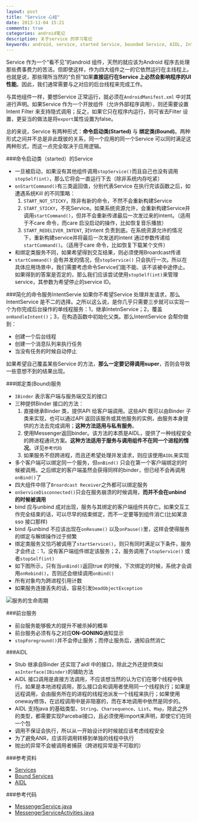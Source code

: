 ```yaml
---
layout: post
title: "Service 心经"
date: 2013-11-04 15:21
comments: true
categories: android笔记
description: 关于service 的学习笔记
keywords: android, service, started Service, bounded Service, AIDL, IntentService
---
```

Service 作为一个“看不见”的android 组件，天然的就应该为Android 程序去处理那些费事费力的苦活。但即使这样，作为四大组件之一的它依然运行在主线程上。也就是说，那些理所当然的“负担”如果**直接运行在Service 上必然会影响程序的UI 性能**。因此，我们通常需要与之对应的后台线程来完成工作。

与其他组件一样，要想Service 正常运行，就必须在`AndroidManifest.xml` 中对其进行声明。如果Service 作为一个开放组件（允许外部程序调用），则还需要设置Intent Filter 来支持隐式调用；反之，如果它只在程序内运行，则可省去Filter 设置，更妥当的做法是将`export`属性设置为false。

总的来说，Service 有两种形式：**命令启动类(Started)** 与 **绑定类(Bound)**。两种形式之间并不总是非此既彼的关系，同一个应用的同一个Service 可以同时满足这两种形式，而这一点完全取决于应用逻辑。

###命令启动类（started）的Service
-   一旦被启动，如果没有其他组件调用`stopService()`而且自己也没有调用`stopSelf(int)`，那么它将会一直运行下去（除非系统内存吃紧）
-   `onStartCommand()`有三类返回值，分别代表Service 在执行完该函数之后，如遭遇系统Kill 的不同策略：
    1.  `START_NOT_STICKY`，除非有新的命令，不然不会重新构建Service
    2.  `START_STICKY`，不死Service。如果系统资源允许，会重新构建Service并调用`startCommand()`，但并不会重新传递最后一次发过来的intent。（适用于不care 命令，而care 启没启动的操作，比如恢复音乐播放）
    3.  `START_REDELIVER_INTENT`, 对intent 负责到底。在系统资源允许的情况下，重新构建service并将最后一次发送的intent 通过参数传递给`startCommand()`。（适用于care 命令，比如恢复下载某个文件）
-   和绑定类服务不同，如果希望得到交互结果，则必须使用Broardcast传递
-   `startCommand()` 会有并发的情况，但`stopService()` 只会执行一次。所以在具体应用场景中，我们需要考虑命令Service们能不能、该不该被中途停止。如果得到的答案是否定的，那么我们应该尝试使用`stopSelf(int)`来管理service，其参数为希望停止的service ID。

###简化的命令服务IntentServie
如果你不希望Service 处理并发请求，那么IntentService 是不二的选择。之所以这么说，是你几乎只需要三步就可以实现一个为你完成后台操作的单线程服务：1，继承IntetnService；2，覆盖`onHandleIntent()`；3，在构造函数中初始化父类。那么IntentService 会帮你做到：
-   创建一个后台线程
-   创建一个消息队列来执行任务
-   当没有任务的时候自动停止

如果希望自己覆盖某些Service 的方法，**那么一定要记得调用super**，否则会导致一些意想不到的结果出现。

###绑定类(Bound)服务
-   `IBinder` 表示客户端与服务端交互的接口
-   三种提供Binder 接口的方法：
    1.  直接继承Binder 类，提供API 给客户端调用。这些API 既可以由Binder 子类来实现，也可以通过API 返回该服务或其他服务的实例，由服务本身提供的方法去完成调用；**这种方法适用与私有服务**。
    2.  使用Messenger返回binder。该方法的本质是AIDL，提供了一种线程安全的跨进程通讯方案。**这种方法适用于服务与调用组件不在同一个进程的情况**。详见`参考代码`
    3.  如果服务不但跨进程，而且还希望处理并发请求，则应该使用`AIDL`来实现
-   多个客户端可以绑定同一个服务，但`onBind()` 只会在第一个客户端绑定的时候被调用。之后绑定的客户端虽然会获得同样的binder，但已经不会再调用`onBind()`了
-   四大组件中除了`Broardcast Receiver`之外都可以绑定服务
-   `onServiceDisconnected()`只会在服务崩溃的时候调用，**而并不会在unbind 的时候被调用**
-   bind 应与unbind 成对出现，服务与其绑定的客户端组件共存亡。如果交互工作完全结束的话，可以尽早的结束绑定，而不一定要等到组件消亡(比如某浪sso 接口那样)
-   bind 与unbind 不应该出现在`onResume()` 以及`onPause()`里，这样会使得服务的绑定与解绑操作过于频繁
-   绑定类服务又恰巧被调用了`startService()`，则只有同时满足以下条件，服务才会终止：1，没有客户端组件绑定该服务；2，服务调用了`stopService()` 或者`stopSelf(int)`
-   如下图所示，只有当`unBind()`返回true 的时候，下次绑定的时候，系统才会调用`onRebind()`，否则还会继续调用`onBind()`
-   所有对象均为跨进程引用计数
-   如果服务连接丢失的话，容易引发`DeadObjectException`

![服务的生命周期](https://developer.android.com/images/fundamentals/service_binding_tree_lifecycle.png)

###前台服务
-   前台服务能够极大的提升不被杀掉的概率
-   前台服务必须有与之对应**ON-GONING**通知显示
-   `stopForeground()`并不会停止服务；而停止服务后，通知自然消亡

###AIDL
-   Stub 继承自Binder 还实现了aidl 中的接口，除此之外还提供类似`asInterface(IBinder)`的辅助方法
-   AIDL 接口调用是直接方法调用，不应该想当然的认为它们在哪个线程中执行。如果是本地进程调用，那么接口会和调用者使用同一个线程执行；如果是远程调用，会由服务所在的进程的线程池派发一个线程来执行；如果使用oneway修饰，在远程调用中是非阻塞的，而在本地调用中依然是同步的。
-   AIDL 支持java 的基础类型、`String`、`Charsequence`、`List`、`Map`，除此之外的类型，都需要实现Parcebal接口，且必须使用import来声明，即使它们在同一个包
-   调用不保证会执行，所以从一开始设计的时候就应该考虑线程安全
-   为了避免ANR，应该将调用转移到单独的线程中执行
-   抛出的异常不会被调用者捕获（跨进程异常是不可取的）

###参考资料
-   [Services](https://developer.android.com/guide/components/services.html)
-   [Bound Services](https://developer.android.com/guide/components/bound-services.html)
-   [AIDL](https://developer.android.com/guide/components/aidl.html)

###参考代码
-   [MessengerService.java](https://android.googlesource.com/platform/development/+/master/samples/ApiDemos/src/com/example/android/apis/app/MessengerService.java)
-   [MessengerServiceActivities.java](https://android.googlesource.com/platform/development/+/master/samples/ApiDemos/src/com/example/android/apis/app/MessengerServiceActivities.java)


